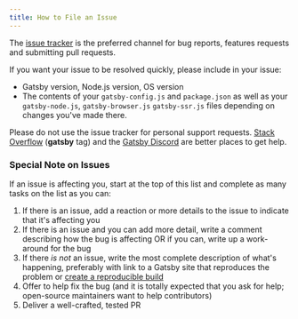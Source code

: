 ```yaml
---
title: How to File an Issue
---
```


The [issue tracker](https://github.com/gatsbyjs/gatsby/issues) is the preferred channel for bug reports, features requests and submitting pull requests.

If you want your issue to be resolved quickly, please include in your issue:

- Gatsby version, Node.js version, OS version
- The contents of your `gatsby-config.js` and `package.json` as well as your
  `gatsby-node.js`, `gatsby-browser.js` `gatsby-ssr.js` files depending on
  changes you've made there.

Please do not use the issue tracker for personal support requests. [Stack Overflow](http://stackoverflow.com/questions/ask?tags=gatsby) (**gatsby** tag) and the [Gatsby Discord](https://gatsby.app/discord) are better places to get help.

### Special Note on Issues

If an issue is affecting you, start at the top of this list and complete as many tasks on the list as you can:

1.  If there is an issue, add a reaction or more details to the issue to indicate that it's affecting you
2.  If there is an issue and you can add more detail, write a comment describing how the bug is affecting OR if you can, write up a work-around for the bug
3.  If there _is not_ an issue, write the most complete description of what's happening, preferably with link to a Gatsby site that reproduces the problem or [create a reproducible build](/contributing/how-to-make-a-reproducible-build)
4.  Offer to help fix the bug (and it is totally expected that you ask for help; open-source maintainers want to help contributors)
5.  Deliver a well-crafted, tested PR
